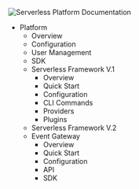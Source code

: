 ![Serverless Platform Documentation](https://s3.amazonaws.com/assets.github.serverless/readme-serverless-platform-documentation.jpg)

* Platform
  * Overview
  * Configuration
  * User Management
  * SDK
  * Serverless Framework V.1
    * Overview
    * Quick Start
    * Configuration
    * CLI Commands
    * Providers
    * Plugins
  * Serverless Framework V.2
  * Event Gateway
    * Overview
    * Quick Start
    * Configuration
    * API
    * SDK
